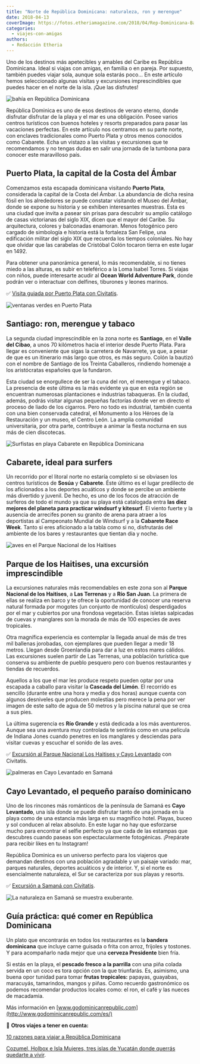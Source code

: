 ```yaml
---
title: "Norte de República Dominicana: naturaleza, ron y merengue"
date: 2018-04-13
coverImage: https://fotos.etheriamagazine.com/2018/04/Rep-Dominicana-Bayahibe.jpg
categories: 
  - viajes-con-amigas
authors: 
  - Redacción Etheria
---
```


Uno de los destinos más apetecibles y amables del Caribe es República Dominicana. Ideal 
si viajas con amigas, en familia o en pareja. Por supuesto, también puedes viajar sola, 
aunque sola estarás poco... En este artículo hemos seleccionado algunas visitas y 
excursiones imprescindibles que puedes hacer en el norte de la isla. ¡Que las disfrutes! 

![bahía en República Dominicana](https://fotos.etheriamagazine.com/2018/04/Rep-Dominicana-Bayahibe.jpg "El azul turquesa del mar es la mejor invitación al baño en República Dominicana.")

República Dominica es uno de esos destinos de verano eterno, donde disfrutar disfrutar 
de la playa y el mar es una obligación. Posee varios centros turísticos con buenos 
hoteles y resorts preparados para pasar las vacaciones perfectas. En este artículo nos 
centramos en su parte norte, con enclaves tradicionales como Puerto Plata y otros menos 
conocidos como Cabarete. Echa un vistazo a las visitas y excursiones que te recomendamos 
y no tengas dudas en salir una jornada de la tumbona para conocer este maravilloso país. 

## Puerto Plata, la capital de la Costa del Ámbar

Comenzamos esta escapada dominicana visitando **Puerto Plata**, considerada la capital 
de la Costa del Ámbar. La abundancia de dicha resina fósil en los alrededores se puede 
constatar visitando el Museo del Ámbar, donde se expone su historia y se exhiben 
interesantes muestras. Esta es una ciudad que invita a pasear sin prisas para descubrir 
su amplio catálogo de casas victorianas del siglo XIX, dicen que el mayor del Caribe. Su 
arquitectura, colores y balconadas enamoran. Menos fotogénico pero cargado de simbología 
e historia está la fortaleza San Felipe, una edificación militar del siglo XIX que 
recuerda los tiempos coloniales. No hay que olvidar que las carabelas de Cristóbal Colón 
tocaron tierra en este lugar en 1492. 

Para obtener una panorámica general, lo más recomendable, si no tienes miedo a las 
alturas, es subir en teleférico a la Loma Isabel Torres. Si viajas con niños, puede 
interesarte acudir al **Ocean World Adventure Park**, donde podrán ver o interactuar con 
delfines, tiburones y leones marinos. 

✅ [Visita guiada por Puerto Plata con 
Civitatis](https://www.civitatis.com/es/puerto-plata/visita-guiada-puerto-plata/?aid=10211). 

![ventanas verdes en Puerto Plata](https://fotos.etheriamagazine.com/2018/04/Republica-Dominicana-Puerto-Plata.jpg "En Puerto Plata la arquitectura recuerda a la época colonial.")

## Santiago: ron, merengue y tabaco

La segunda ciudad imprescindible en la zona norte es **Santiago**, en el **Valle del 
Cibao**, a unos 70 kilómetros hacia el interior desde Puerto Plata. Para llegar es 
conveniente que sigas la carretera de Navarrete, ya que, a pesar de que es un itinerario 
más largo que otros, es más seguro. Colón la bautizó con el nombre de Santiago de los 
Treinta Caballeros, rindiendo homenaje a los aristócratas españoles que la fundaron. 

Esta ciudad se enorgullece de ser la cuna del ron, el merengue y el tabaco. La presencia 
de este última es la más evidente ya que en esta región se encuentran numerosas 
plantaciones e industrias tabaqueras. En la ciudad, además, podrás visitar algunas 
pequeñas factorías donde ver en directo el proceso de liado de los cigarros. Pero no 
todo es industrial, también cuenta con una bien conservada catedral, el Monumento a los 
Héroes de la Restauración y un museo, el Centro León. La amplia comunidad universitaria, 
por otra parte, contribuye a animar la fiesta nocturna en sus más de cien discotecas. 

![Surfistas en playa Cabarete en República Dominicana](https://fotos.etheriamagazine.com/2018/04/Playa-del-Encuentro.jpg "La playa de Cabarete es uno de las mecas del surf en República Dominicana.")

## Cabarete, ideal para surfers

Un recorrido por el litoral norte no estaría completo si se obviasen los centros 
turísticos de **Sosúa** y **Cabarete**. Éste último es el lugar predilecto de los 
aficionados a los deportes acuáticos y donde se percibe un ambiente más divertido y 
juvenil. De hecho, es uno de los focos de atracción de surferos de todo el mundo ya que 
su playa está catalogada entra **las diez mejores del planeta para practicar windsurf y 
kitesurf**. El viento fuerte y la ausencia de arrecifes ponen su granito de arena para 
atraer a los deportistas al Campeonato Mundial de Windsurf y a la **Cabarete Race 
Week**. Tanto si eres aficionado a la tabla como si no, disfrutarás del ambiente de los 
bares y restaurantes que tientan día y noche. 

![aves en el Parque Nacional de los Haitises](https://fotos.etheriamagazine.com/2018/04/Republica-Dominicana-P-N-Haitises-aves.jpg "En el Parque Nacional de los Haitises se pueden ver centenares de aves tropicales.")

## Parque de los Haitises, una excursión imprescindible

La excursiones naturales más recomendables en este zona son al **Parque Nacional de los 
Haitises**, a **Las Terrenas** y a **Río San Juan**. La primera de ellas se realiza en 
barco y te ofrece la oportunidad de conocer una reserva natural formada por mogotes (un 
conjunto de montículos) desperdigados por el mar y cubiertos por una frondosa 
vegetación. Estas isletas salpicadas de cuevas y manglares son la morada de más de 100 
especies de aves tropicales. 

Otra magnífica experiencia es contemplar la llegada anual de más de tres mil ballenas 
jorobadas, con ejemplares que pueden llegar a medir 18 metros. Llegan desde Groenlandia 
para dar a luz en estos mares cálidos. Las excursiones suelen partir de Las Terrenas, 
una población turística que conserva su ambiente de pueblo pesquero pero con buenos 
restaurantes y tiendas de recuerdos. 

Aquellos a los que el mar les produce respeto pueden optar por una escapada a caballo 
para visitar la **Cascada del Limón**. El recorrido es sencillo (durante entre una hora 
y media y dos horas) aunque cuenta con algunos desniveles que producen molestias pero 
merece la pena por ver imagen de este salto de agua de 50 metros y la piscina natural 
que se crea a sus pies. 

La última sugerencia es **Río Grande** y está dedicada a los más aventureros. Aunque sea 
una aventura muy controlada te sentirás como en una película de Indiana Jones cuando 
penetres en los manglares y desciendas para visitar cuevas y escuchar el sonido de las 
aves. 

✅ [Excursión al Parque Nacional Los Haitises y Cayo 
Levantado](https://www.civitatis.com/es/samana/excursion-haitises-cayo-levantado/?aid=10211) 
con Civitatis. 

![palmeras en Cayo Levantado en Samaná](https://fotos.etheriamagazine.com/2018/04/CayoLevantado.jpg "Cayo Levantado es uno de los rincones secretos de Samaná.")

## Cayo Levantado, el pequeño paraíso dominicano

Uno de los rincones más románticos de la península de Samaná es **Cayo Levantado**, una 
isla donde se puede disfrutar tanto de una jornada en la playa como de una estancia más 
larga en su magnífico hotel. Playas, buceo y sol conducen al relax absoluto. En este 
lugar no hay que esforzarse mucho para encontrar el selfie perfecto ya que cada de las 
estampas que descubres cuando paseas son espectacularmente fotogénicas. ¡Prepárate para 
recibir likes en tu Instagram! 

República Dominica es un universo perfecto para los viajeros que demandan destinos con 
una población agradable y un paisaje variado: mar, parques naturales, deportes acuáticos 
y de interior. Y, si el norte es esencialmente naturaleza, el Sur se caracteriza por sus 
playas y resorts. 

✅ [Excursión a Samaná con 
Civitatis](https://www.civitatis.com/es/punta-cana/excursion-bahia-samana/?aid=10211). 

![La naturaleza en Samaná se muestra exuberante.](https://fotos.etheriamagazine.com/2018/04/Republica-Dominicana-P-N-Haitises-2.jpg "La naturaleza en Samaná se muestra exuberante.")

## Guía práctica: qué comer en República Dominicana

Un plato que encontrarás en todos los restaurantes es la **bandera dominicana** que 
incluye carne guisada o frita con arroz, frijoles y tostones. Y para acompañarlo nada 
mejor que una **cerveza Presidente** bien fría. 

Si estás en la playa, el **pescado fresco a la parrilla** con una piña colada servida en 
un coco es tora opción con la que triunfarás. Es, asimismo, una buena opor tunidad para 
tomar **frutas tropicales:** papayas, guayabas, maracuyás, tamarindos, mangos y piñas. 
Como recuerdo gastronómico os podemos recomendar productos locales como: el ron, el café 
y las nueces de macadamia. 

Más información en [www.godominicanrepublic.com](http://www.godominicanrepublic.com/es/) 

📌 **Otros viajes a tener en cuenta:** 

[10 razones para viajar a República 
Dominicana](https://etheriamagazine.com/2018/05/18/10-razones-para-visitar-punta-cana-republica-dominicana/) 

[Cozumel, Holbox e Isla Mujeres, tres islas de Yucatán donde querrás quedarte a 
vivir](https://etheriamagazine.com/2021/08/01/que-ver-en-las-islas-de-yucatan-mexico/).
